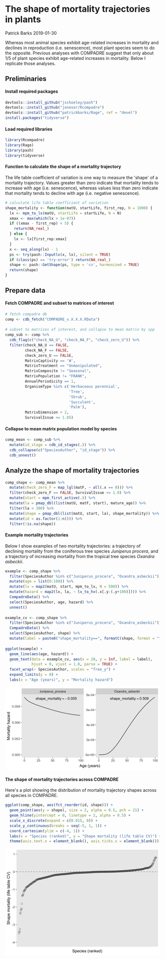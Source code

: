 The shape of mortality trajectories in plants
================
Patrick Barks
2019-01-30

Whereas most animal species exhibit age-related increases in mortality and declines in reproduction (i.e. senescence), most plant species seem to do the opposite. Previous analyses with COMPADRE suggest that only about 1/5 of plant species exhibit age-related increases in mortality. Below I replicate those analyses.

Preliminaries
-------------

#### Install required packages

``` r
devtools::install_github("jschoeley/pash")
devtools::install_github("jonesor/Rcompadre")
devtools::install_github("patrickbarks/Rage", ref = "devel")
install.packages("tidyverse")
```

#### Load required libraries

``` r
library(Rcompadre)
library(Rage)
library(pash)
library(tidyverse)
```

#### Function to calculate the shape of a mortality trajectory

The life table coefficient of variation is one way to measure the 'shape' of a mortality trajectory. Values greater than zero indicate that mortality tends to increase with age (i.e. senescence), whereas values less than zero indicate that mortality tends to decline with age (i.e. negative senescence).

``` r
# calculate life table coefficient of variation
shape_mortality <- function(matU, startLife, first_rep, N = 1000) {
  lx <- mpm_to_lx(matU, startLife = startLife, N = N)
  xmax <- max(which(lx > 1e-07))
  if ((xmax - first_rep) < 5) {
    return(NA_real_)
  } else {
    lx <- lx[first_rep:xmax]
  }
  x <- seq_along(lx) - 1
  ps <- try(pash::Inputlx(x, lx), silent = TRUE)
  if (class(ps) == 'try-error') return(NA_real_)
  shape <- pash::GetShape(ps, type = 'cv', harmonized = TRUE)
  return(shape)
}
```

Prepare data
------------

#### Fetch COMPADRE and subset to matrices of interest

``` r
# fetch compadre db
comp <- cdb_fetch("COMPADRE_v.X.X.X.RData")

# subset to matrices of interest, and collapse to mean matrix by spp
comp_sub <- comp %>% 
  cdb_flag(c("check_NA_U", "check_NA_F", "check_zero_U")) %>% 
  filter(check_NA_U == FALSE,
         check_NA_F == FALSE,
         check_zero_U == FALSE,
         MatrixCaptivity == 'W',
         MatrixTreatment == "Unmanipulated",
         MatrixComposite != "Seasonal",
         MatrixPopulation != "FRANK",
         AnnualPeriodicity == 1,
         OrganismType %in% c('Herbaceous perennial',
                             'Tree',
                             'Shrub',
                             'Succulent',
                             'Palm'),
         MatrixDimension > 2,
         SurvivalIssue <= 1.05)
```

#### Collapse to mean matrix population model by species

``` r
comp_mean <- comp_sub %>% 
  mutate(id_stage = cdb_id_stages(.)) %>% 
  cdb_collapse(c("SpeciesAuthor", "id_stage")) %>% 
  cdb_unnest()
```

Analyze the shape of mortality trajectories
-------------------------------------------

``` r
comp_shape <- comp_mean %>% 
  mutate(check_zero_F = map_lgl(matF, ~ all(.x == 0))) %>% 
  filter(check_zero_F == FALSE, SurvivalIssue <= 1.0) %>% 
  mutate(start = mpm_first_active(.)) %>% 
  mutate(la = pmap_dbl(list(matU, matF, start), mature_age)) %>% 
  filter(la < 300) %>% 
  mutate(shape = pmap_dbl(list(matU, start, la), shape_mortality)) %>%
  mutate(id = as.factor(1:n())) %>% 
  filter(!is.na(shape))
```

#### Example mortality trajectories

Below I show examples of two mortality trajectories: a trajectory of declining mortality from the coniferous tree species *Juniperus procera*, and a trajectory of increasing mortality from the tropical tree species *Oxandra asbeckii*.

``` r
example <- comp_shape %>%
  filter(SpeciesAuthor %in% c("Juniperus_procera", "Oxandra_asbeckii")) %>%
  mutate(age = list(0:100)) %>%
  mutate(lx = map2(matU, start, mpm_to_lx, N = 500)) %>%
  mutate(hazard = map2(lx, la, ~ lx_to_hx(.x[.y:(.y+100)]))) %>% 
  CompadreData() %>%
  select(SpeciesAuthor, age, hazard) %>%
  unnest()

example_cv <- comp_shape %>%
  filter(SpeciesAuthor %in% c("Juniperus_procera", "Oxandra_asbeckii")) %>%
  CompadreData() %>%
  select(SpeciesAuthor, shape) %>%
  mutate(label = paste0("shape_mortality==", formatC(shape, format = "f", digits = 3)))

ggplot(example) +
  geom_line(aes(age, hazard)) +
  geom_text(data = example_cv, aes(x = 20, y = Inf, label = label),
            hjust = 0, vjust = 1.8, parse = TRUE) +
  facet_wrap(~ SpeciesAuthor, scales = "free_y") +
  expand_limits(y = 0) +
  labs(x = "Age (years)", y = "Mortality hazard")
```

![](shape-mortality_files/figure-markdown_github/unnamed-chunk-8-1.png)

#### The shape of mortality trajectories across COMPADRE

Here's a plot showing the distribution of mortality trajectory shapes across all species in COMPADRE.

``` r
ggplot(comp_shape, aes(fct_reorder(id, shape))) +
  geom_point(aes(y = shape), size = 2, alpha = 0.5, pch = 21) +
  geom_hline(yintercept = 0, linetype = 2, alpha = 0.5) +
  scale_x_discrete(expand = c(0.015, 0)) +
  scale_y_continuous(breaks = seq(-5, 1, 1)) +
  coord_cartesian(ylim = c(-4, 1)) +
  labs(x = "Species (ranked)", y = "Shape mortality (life table CV)") +
  theme(axis.text.x = element_blank(), axis.ticks.x = element_blank())
```

![](shape-mortality_files/figure-markdown_github/unnamed-chunk-9-1.png)
